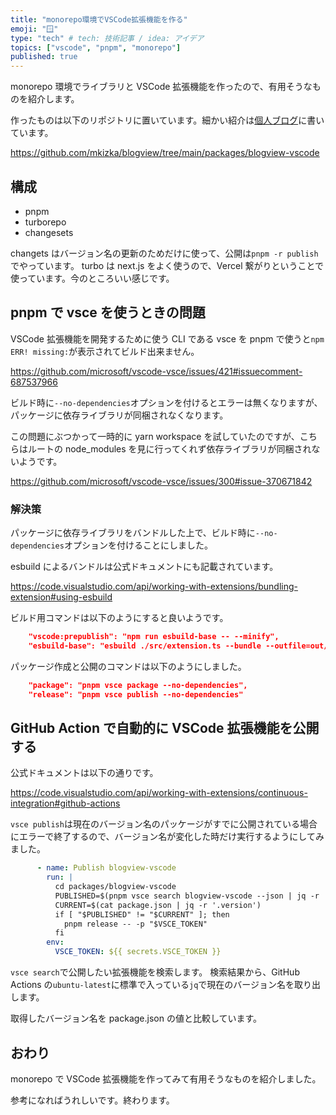 ```yaml
---
title: "monorepo環境でVSCode拡張機能を作る"
emoji: "🪟"
type: "tech" # tech: 技術記事 / idea: アイデア
topics: ["vscode", "pnpm", "monorepo"]
published: true
---
```


monorepo 環境でライブラリと VSCode 拡張機能を作ったので、有用そうなものを紹介します。

作ったものは以下のリポジトリに置いています。細かい紹介は[個人ブログ](https://blog.mkizka.dev/entry/c6ff7f2cbe)に書いています。

https://github.com/mkizka/blogview/tree/main/packages/blogview-vscode

## 構成

- pnpm
- turborepo
- changesets

changets はバージョン名の更新のためだけに使って、公開は`pnpm -r publish`でやっています。
turbo は next.js をよく使うので、Vercel 繋がりということで使っています。今のところいい感じです。

## pnpm で vsce を使うときの問題

VSCode 拡張機能を開発するために使う CLI である vsce を pnpm で使うと`npm ERR! missing:`が表示されてビルド出来ません。

https://github.com/microsoft/vscode-vsce/issues/421#issuecomment-687537966

ビルド時に`--no-dependencies`オプションを付けるとエラーは無くなりますが、パッケージに依存ライブラリが同梱されなくなります。

この問題にぶつかって一時的に yarn workspace を試していたのですが、こちらはルートの node_modules を見に行ってくれず依存ライブラリが同梱されないようです。

https://github.com/microsoft/vscode-vsce/issues/300#issue-370671842

### 解決策

パッケージに依存ライブラリをバンドルした上で、ビルド時に`--no-dependencies`オプションを付けることにしました。

esbuild によるバンドルは公式ドキュメントにも記載されています。

https://code.visualstudio.com/api/working-with-extensions/bundling-extension#using-esbuild

ビルド用コマンドは以下のようにすると良いようです。

```json:package.json
    "vscode:prepublish": "npm run esbuild-base -- --minify",
    "esbuild-base": "esbuild ./src/extension.ts --bundle --outfile=out/main.js --external:vscode --format=cjs --platform=node",
```

パッケージ作成と公開のコマンドは以下のようにしました。

```json:package.json
    "package": "pnpm vsce package --no-dependencies",
    "release": "pnpm vsce publish --no-dependencies"
```

## GitHub Action で自動的に VSCode 拡張機能を公開する

公式ドキュメントは以下の通りです。

https://code.visualstudio.com/api/working-with-extensions/continuous-integration#github-actions

`vsce publish`は現在のバージョン名のパッケージがすでに公開されている場合にエラーで終了するので、バージョン名が変化した時だけ実行するようにしてみました。

```yml:publish.yml
      - name: Publish blogview-vscode
        run: |
          cd packages/blogview-vscode
          PUBLISHED=$(pnpm vsce search blogview-vscode --json | jq -r '.[].versions[0].version')
          CURRENT=$(cat package.json | jq -r '.version')
          if [ "$PUBLISHED" != "$CURRENT" ]; then
            pnpm release -- -p "$VSCE_TOKEN"
          fi
        env:
          VSCE_TOKEN: ${{ secrets.VSCE_TOKEN }}
```

`vsce search`で公開したい拡張機能を検索します。
検索結果から、GitHub Actions の`ubuntu-latest`に標準で入っている`jq`で現在のバージョン名を取り出します。

取得したバージョン名を package.json の値と比較しています。

## おわり

monorepo で VSCode 拡張機能を作ってみて有用そうなものを紹介しました。

参考になればうれしいです。終わります。
